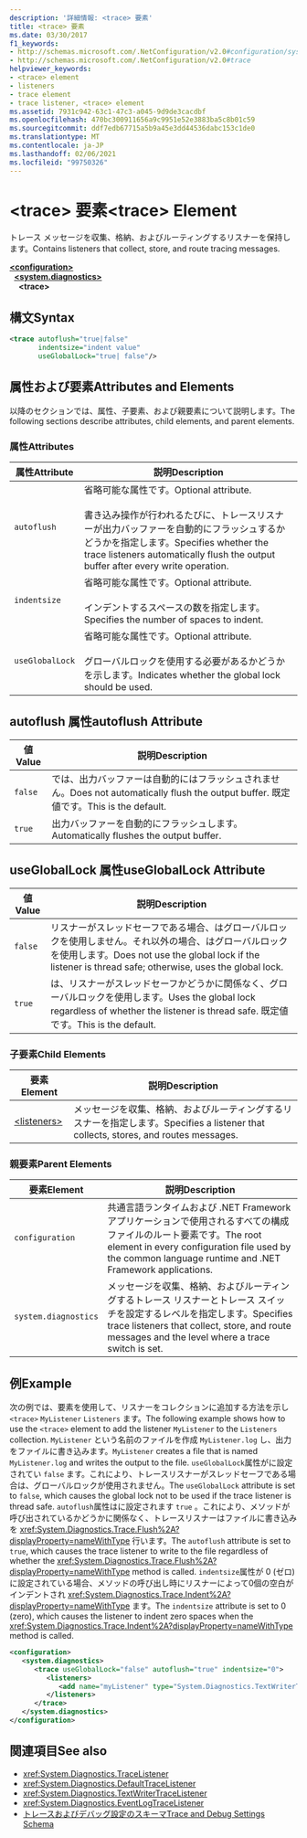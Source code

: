 ```yaml
---
description: '詳細情報: <trace> 要素'
title: <trace> 要素
ms.date: 03/30/2017
f1_keywords:
- http://schemas.microsoft.com/.NetConfiguration/v2.0#configuration/system.diagnostics/trace
- http://schemas.microsoft.com/.NetConfiguration/v2.0#trace
helpviewer_keywords:
- <trace> element
- listeners
- trace element
- trace listener, <trace> element
ms.assetid: 7931c942-63c1-47c3-a045-9d9de3cacdbf
ms.openlocfilehash: 470bc300911656a9c9951e52e3883ba5c8b01c59
ms.sourcegitcommit: ddf7edb67715a5b9a45e3dd44536dabc153c1de0
ms.translationtype: MT
ms.contentlocale: ja-JP
ms.lasthandoff: 02/06/2021
ms.locfileid: "99750326"
---
```

# <a name="trace-element"></a><span data-ttu-id="09f44-103">\<trace> 要素</span><span class="sxs-lookup"><span data-stu-id="09f44-103">\<trace> Element</span></span>

<span data-ttu-id="09f44-104">トレース メッセージを収集、格納、およびルーティングするリスナーを保持します。</span><span class="sxs-lookup"><span data-stu-id="09f44-104">Contains listeners that collect, store, and route tracing messages.</span></span>  
  
[**\<configuration>**](../configuration-element.md)  
&nbsp;&nbsp;[**\<system.diagnostics>**](system-diagnostics-element.md)  
&nbsp;&nbsp;&nbsp;&nbsp;**\<trace>**  
  
## <a name="syntax"></a><span data-ttu-id="09f44-105">構文</span><span class="sxs-lookup"><span data-stu-id="09f44-105">Syntax</span></span>  
  
```xml  
<trace autoflush="true|false"
       indentsize="indent value"  
       useGlobalLock="true| false"/>  
```  
  
## <a name="attributes-and-elements"></a><span data-ttu-id="09f44-106">属性および要素</span><span class="sxs-lookup"><span data-stu-id="09f44-106">Attributes and Elements</span></span>  

 <span data-ttu-id="09f44-107">以降のセクションでは、属性、子要素、および親要素について説明します。</span><span class="sxs-lookup"><span data-stu-id="09f44-107">The following sections describe attributes, child elements, and parent elements.</span></span>  
  
### <a name="attributes"></a><span data-ttu-id="09f44-108">属性</span><span class="sxs-lookup"><span data-stu-id="09f44-108">Attributes</span></span>  
  
|<span data-ttu-id="09f44-109">属性</span><span class="sxs-lookup"><span data-stu-id="09f44-109">Attribute</span></span>|<span data-ttu-id="09f44-110">説明</span><span class="sxs-lookup"><span data-stu-id="09f44-110">Description</span></span>|  
|---------------|-----------------|  
|`autoflush`|<span data-ttu-id="09f44-111">省略可能な属性です。</span><span class="sxs-lookup"><span data-stu-id="09f44-111">Optional attribute.</span></span><br /><br /> <span data-ttu-id="09f44-112">書き込み操作が行われるたびに、トレースリスナーが出力バッファーを自動的にフラッシュするかどうかを指定します。</span><span class="sxs-lookup"><span data-stu-id="09f44-112">Specifies whether the trace listeners automatically flush the output buffer after every write operation.</span></span>|  
|`indentsize`|<span data-ttu-id="09f44-113">省略可能な属性です。</span><span class="sxs-lookup"><span data-stu-id="09f44-113">Optional attribute.</span></span><br /><br /> <span data-ttu-id="09f44-114">インデントするスペースの数を指定します。</span><span class="sxs-lookup"><span data-stu-id="09f44-114">Specifies the number of spaces to indent.</span></span>|  
|`useGlobalLock`|<span data-ttu-id="09f44-115">省略可能な属性です。</span><span class="sxs-lookup"><span data-stu-id="09f44-115">Optional attribute.</span></span><br /><br /> <span data-ttu-id="09f44-116">グローバルロックを使用する必要があるかどうかを示します。</span><span class="sxs-lookup"><span data-stu-id="09f44-116">Indicates whether the global lock should be used.</span></span>|  
  
## <a name="autoflush-attribute"></a><span data-ttu-id="09f44-117">autoflush 属性</span><span class="sxs-lookup"><span data-stu-id="09f44-117">autoflush Attribute</span></span>  
  
|<span data-ttu-id="09f44-118">値</span><span class="sxs-lookup"><span data-stu-id="09f44-118">Value</span></span>|<span data-ttu-id="09f44-119">説明</span><span class="sxs-lookup"><span data-stu-id="09f44-119">Description</span></span>|  
|-----------|-----------------|  
|`false`|<span data-ttu-id="09f44-120">では、出力バッファーは自動的にはフラッシュされません。</span><span class="sxs-lookup"><span data-stu-id="09f44-120">Does not automatically flush the output buffer.</span></span> <span data-ttu-id="09f44-121">既定値です。</span><span class="sxs-lookup"><span data-stu-id="09f44-121">This is the default.</span></span>|  
|`true`|<span data-ttu-id="09f44-122">出力バッファーを自動的にフラッシュします。</span><span class="sxs-lookup"><span data-stu-id="09f44-122">Automatically flushes the output buffer.</span></span>|  
  
## <a name="usegloballock-attribute"></a><span data-ttu-id="09f44-123">useGlobalLock 属性</span><span class="sxs-lookup"><span data-stu-id="09f44-123">useGlobalLock Attribute</span></span>  
  
|<span data-ttu-id="09f44-124">値</span><span class="sxs-lookup"><span data-stu-id="09f44-124">Value</span></span>|<span data-ttu-id="09f44-125">説明</span><span class="sxs-lookup"><span data-stu-id="09f44-125">Description</span></span>|  
|-----------|-----------------|  
|`false`|<span data-ttu-id="09f44-126">リスナーがスレッドセーフである場合、はグローバルロックを使用しません。それ以外の場合、はグローバルロックを使用します。</span><span class="sxs-lookup"><span data-stu-id="09f44-126">Does not use the global lock if the listener is thread safe; otherwise, uses the global lock.</span></span>|  
|`true`|<span data-ttu-id="09f44-127">は、リスナーがスレッドセーフかどうかに関係なく、グローバルロックを使用します。</span><span class="sxs-lookup"><span data-stu-id="09f44-127">Uses the global lock regardless of whether the listener is thread safe.</span></span> <span data-ttu-id="09f44-128">既定値です。</span><span class="sxs-lookup"><span data-stu-id="09f44-128">This is the default.</span></span>|  
  
### <a name="child-elements"></a><span data-ttu-id="09f44-129">子要素</span><span class="sxs-lookup"><span data-stu-id="09f44-129">Child Elements</span></span>  
  
|<span data-ttu-id="09f44-130">要素</span><span class="sxs-lookup"><span data-stu-id="09f44-130">Element</span></span>|<span data-ttu-id="09f44-131">説明</span><span class="sxs-lookup"><span data-stu-id="09f44-131">Description</span></span>|  
|-------------|-----------------|  
|[\<listeners>](listeners-element-for-trace.md)|<span data-ttu-id="09f44-132">メッセージを収集、格納、およびルーティングするリスナーを指定します。</span><span class="sxs-lookup"><span data-stu-id="09f44-132">Specifies a listener that collects, stores, and routes messages.</span></span>|  
  
### <a name="parent-elements"></a><span data-ttu-id="09f44-133">親要素</span><span class="sxs-lookup"><span data-stu-id="09f44-133">Parent Elements</span></span>  
  
|<span data-ttu-id="09f44-134">要素</span><span class="sxs-lookup"><span data-stu-id="09f44-134">Element</span></span>|<span data-ttu-id="09f44-135">説明</span><span class="sxs-lookup"><span data-stu-id="09f44-135">Description</span></span>|  
|-------------|-----------------|  
|`configuration`|<span data-ttu-id="09f44-136">共通言語ランタイムおよび .NET Framework アプリケーションで使用されるすべての構成ファイルのルート要素です。</span><span class="sxs-lookup"><span data-stu-id="09f44-136">The root element in every configuration file used by the common language runtime and .NET Framework applications.</span></span>|  
|`system.diagnostics`|<span data-ttu-id="09f44-137">メッセージを収集、格納、およびルーティングするトレース リスナーとトレース スイッチを設定するレベルを指定します。</span><span class="sxs-lookup"><span data-stu-id="09f44-137">Specifies trace listeners that collect, store, and route messages and the level where a trace switch is set.</span></span>|  
  
## <a name="example"></a><span data-ttu-id="09f44-138">例</span><span class="sxs-lookup"><span data-stu-id="09f44-138">Example</span></span>  

 <span data-ttu-id="09f44-139">次の例では、要素を使用して、リスナーをコレクションに追加する方法を示し `<trace>` `MyListener` `Listeners` ます。</span><span class="sxs-lookup"><span data-stu-id="09f44-139">The following example shows how to use the `<trace>` element to add the listener `MyListener` to the `Listeners` collection.</span></span> <span data-ttu-id="09f44-140">`MyListener` という名前のファイルを作成 `MyListener.log` し、出力をファイルに書き込みます。</span><span class="sxs-lookup"><span data-stu-id="09f44-140">`MyListener` creates a file that is named `MyListener.log` and writes the output to the file.</span></span> <span data-ttu-id="09f44-141">`useGlobalLock`属性がに設定されてい `false` ます。これにより、トレースリスナーがスレッドセーフである場合は、グローバルロックが使用されません。</span><span class="sxs-lookup"><span data-stu-id="09f44-141">The `useGlobalLock` attribute is set to `false`, which causes the global lock not to be used if the trace listener is thread safe.</span></span> <span data-ttu-id="09f44-142">`autoflush`属性はに設定されます `true` 。これにより、メソッドが呼び出されているかどうかに関係なく、トレースリスナーはファイルに書き込みを <xref:System.Diagnostics.Trace.Flush%2A?displayProperty=nameWithType> 行います。</span><span class="sxs-lookup"><span data-stu-id="09f44-142">The `autoflush` attribute is set to `true`, which causes the trace listener to write to the file regardless of whether the <xref:System.Diagnostics.Trace.Flush%2A?displayProperty=nameWithType> method is called.</span></span> <span data-ttu-id="09f44-143">`indentsize`属性が 0 (ゼロ) に設定されている場合、メソッドの呼び出し時にリスナーによって0個の空白がインデントされ <xref:System.Diagnostics.Trace.Indent%2A?displayProperty=nameWithType> ます。</span><span class="sxs-lookup"><span data-stu-id="09f44-143">The `indentsize` attribute is set to 0 (zero), which causes the listener to indent zero spaces when the <xref:System.Diagnostics.Trace.Indent%2A?displayProperty=nameWithType> method is called.</span></span>  
  
```xml  
<configuration>  
   <system.diagnostics>  
      <trace useGlobalLock="false" autoflush="true" indentsize="0">  
         <listeners>  
            <add name="myListener" type="System.Diagnostics.TextWriterTraceListener, system version=1.0.3300.0, Culture=neutral, PublicKeyToken=b77a5c561934e089" initializeData="c:\myListener.log" />  
         </listeners>  
      </trace>  
   </system.diagnostics>  
</configuration>  
```  
  
## <a name="see-also"></a><span data-ttu-id="09f44-144">関連項目</span><span class="sxs-lookup"><span data-stu-id="09f44-144">See also</span></span>

- <xref:System.Diagnostics.TraceListener>
- <xref:System.Diagnostics.DefaultTraceListener>
- <xref:System.Diagnostics.TextWriterTraceListener>
- <xref:System.Diagnostics.EventLogTraceListener>
- [<span data-ttu-id="09f44-145">トレースおよびデバッグ設定のスキーマ</span><span class="sxs-lookup"><span data-stu-id="09f44-145">Trace and Debug Settings Schema</span></span>](index.md)
